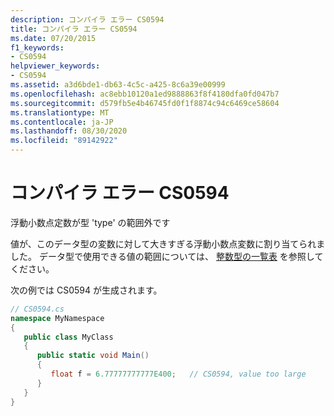 ```yaml
---
description: コンパイラ エラー CS0594
title: コンパイラ エラー CS0594
ms.date: 07/20/2015
f1_keywords:
- CS0594
helpviewer_keywords:
- CS0594
ms.assetid: a3d6bde1-db63-4c5c-a425-8c6a39e00999
ms.openlocfilehash: ac8ebb10120a1ed9888863f8f4180dfa0fd047b7
ms.sourcegitcommit: d579fb5e4b46745fd0f1f8874c94c6469ce58604
ms.translationtype: MT
ms.contentlocale: ja-JP
ms.lasthandoff: 08/30/2020
ms.locfileid: "89142922"
---
```

# <a name="compiler-error-cs0594"></a>コンパイラ エラー CS0594
浮動小数点定数が型 'type' の範囲外です  
  
 値が、このデータ型の変数に対して大きすぎる浮動小数点変数に割り当てられました。 データ型で使用できる値の範囲については、 [整数型の一覧表](../language-reference/builtin-types/integral-numeric-types.md) を参照してください。  
  
 次の例では CS0594 が生成されます。  
  
```csharp  
// CS0594.cs  
namespace MyNamespace  
{  
   public class MyClass  
   {  
      public static void Main()  
      {  
         float f = 6.77777777777E400;   // CS0594, value too large  
      }  
   }  
}  
```
